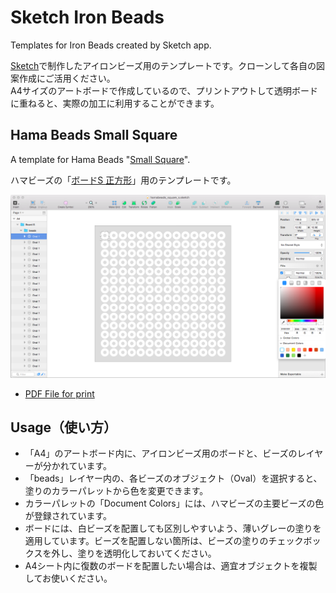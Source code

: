 # Sketch Iron Beads

Templates for Iron Beads created by Sketch app.

[Sketch](https://www.sketchapp.com/)で制作したアイロンビーズ用のテンプレートです。クローンして各自の図案作成にご活用ください。  
A4サイズのアートボードで作成しているので、プリントアウトして透明ボードに重ねると、実際の加工に利用することができます。

## Hama Beads Small Square

A template for Hama Beads "[Small Square](http://www.hamabeads.com/small-square-6721)".

ハマビーズの「[ボードS 正方形](http://www.bornelund.co.jp/ec/detail.php?category2=900075&id=4535)」用のテンプレートです。

![](screenshot.png?raw=true)

- [PDF File for print](hamabeads_square_s.pdf)

## Usage（使い方）

- 「A4」のアートボード内に、アイロンビーズ用のボードと、ビーズのレイヤーが分かれています。
- 「beads」レイヤー内の、各ビーズのオブジェクト（Oval）を選択すると、塗りのカラーパレットから色を変更できます。
- カラーパレットの「Document Colors」には、ハマビーズの主要ビーズの色が登録されています。
- ボードには、白ビーズを配置しても区別しやすいよう、薄いグレーの塗りを適用しています。ビーズを配置しない箇所は、ビーズの塗りのチェックボックスを外し、塗りを透明化しておいてください。
- A4シート内に復数のボードを配置したい場合は、適宜オブジェクトを複製してお使いください。
